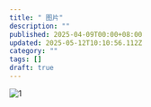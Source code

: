 ```yaml
---
title: " 图片"
description: ""
published: 2025-04-09T00:00+08:00
updated: 2025-05-12T10:10:56.112Z
category: ""
tags: []
draft: true
---
```


![1](/images/posts/image/norway-4970019_1280.jpg)



